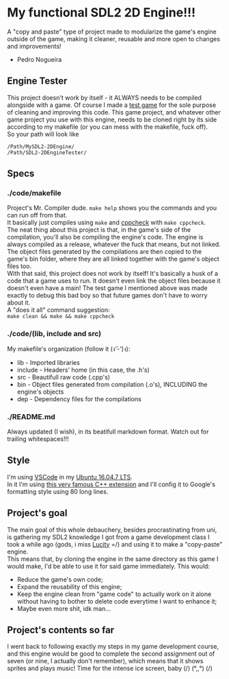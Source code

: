 # My functional SDL2 2D Engine!!!

A "copy and paste" type of project made to modularize the game's engine outside of the game, making it cleaner, reusable and more open to changes and improvements!  
- Pedro Nogueira  

## Engine Tester

This project doesn't work by itself - it ALWAYS needs to be compiled alongside with a game. Of course I made a [test game](https://github.com/bananahell/SDL2-2DGameEngineTester) for the sole purpose of cleaning and improving this code. This game project, and whatever other game project you use with this engine, needs to be cloned right by its side according to my makefile (or you can mess with the makefile, fuck off).  
So your path will look like
```
/Path/MySDL2-2DEngine/
/Path/SDL2-2DEngineTester/
```

## Specs

### ./code/makefile

Project's Mr. Compiler dude. ```make help``` shows you the commands and you can run off from that.  
It basically just compiles using ```make``` and [cppcheck](https://cppcheck.sourceforge.io/) with ```make cppcheck```.  
The neat thing about this project is that, in the game's side of the compilation, you'll also be compiling the engine's code. The engine is always compiled as a release, whatever the fuck that means, but not linked. The object files generated by the compilations are then copied to the game's bin folder, where they are all linked together with the game's object files too.  
With that said, this project does not work by itself! It's basically a husk of a code that a game uses to run. It doesn't even link the object files because it doesn't even have a main! The test game I mentioned above was made exactly to debug this bad boy so that future games don't have to worry about it.  
A "does it all" command suggestion:  
```make clean && make && make cppcheck```  

### ./code/(lib, include and src)

My makefile's organization (follow it (ง'̀-'́)ง):  

* lib - Imported libraries  
* include - Headers' home (in this case, the .h's)  
* src - Beautifull raw code (.cpp's)  
* bin - Object files generated from compilation (.o's), INCLUDING the engine's objects  
* dep - Dependency files for the compilations  

### ./README.md

Always updated (I wish), in its beatifull markdown format. Watch out for trailing whitespaces!!!  

## Style

I'm using [VSCode](https://code.visualstudio.com/) in my [Ubuntu 16.04.7 LTS](https://ubuntu.com/download).  
In it I'm using [this very famous C++ extension](https://marketplace.visualstudio.com/items?itemName=ms-vscode.cpptools) and I'll config it to Google's formatting style using 80 long lines.  

## Project's goal

The main goal of this whole debauchery, besides procrastinating from uni, is gathering my SDL2 knowledge I got from a game development class I took a while ago (gods, i miss [Lucity](https://github.com/bananahell/Lucity) =/) and using it to make a "copy-paste" engine.  
This means that, by cloning the engine in the same directory as this game I would make, I'd be able to use it for said game immediately. This would:  
* Reduce the game's own code;  
* Expand the reusability of this engine;  
* Keep the engine clean from "game code" to actually work on it alone without having to bother to delete code everytime I want to enhance it;  
* Maybe even more shit, idk man...  

## Project's contents so far

I went back to following exactly my steps in my game development course, and this engine would be good to complete the second assignment out of seven (or nine, I actually don't remember), which means that it shows sprites and plays music! Time for the intense ice screen, baby (/) (°,,°) (/)  
